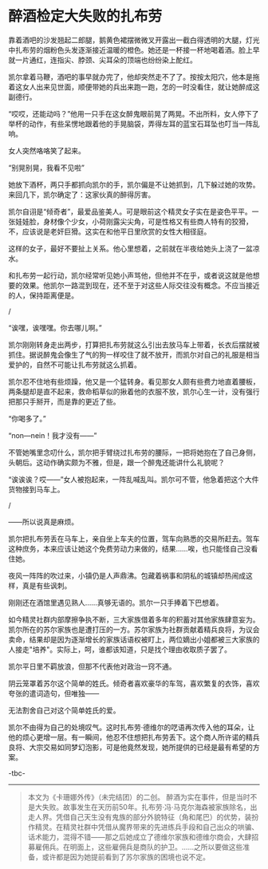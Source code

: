 # 醉酒检定大失败的扎布劳

靠着酒吧的沙发翘起二郎腿，鹅黄色裙摆微微叉开露出一截白得透明的大腿，灯光中扎布劳的烟粉色头发逐渐接近温暖的橙色。她还是一杯接一杯地喝着酒。脸上早就一片通红，连指尖、脖颈、尖耳朵的顶端也纷纷染上酡红。

凯尔拿着马鞭，酒吧的事早就办完了，他却突然走不了了。按按太阳穴，他本是拖着这女人出来见世面，顺便带她的兵出来跑一跑，怎的一时没看住，就让她醉成这副德行。

“哎哎，还能动吗？”他用一只手在这女醉鬼眼前晃了两晃。不出所料，女人停下了举杯的动作，有些呆愣地跟着他的手晃脑袋，弄得左耳的蓝宝石耳坠也叮当一阵乱响。

女人突然咯咯笑了起来。

“别晃别晃，我看不见啦”

她放下酒杯，两只手都抓向凯尔的手，凯尔偏是不让她抓到，几下躲过她的攻势。来回几下，凯尔确定了：这家伙真的醉得厉害。

凯尔自诩是“倾奇者”，最爱品鉴美人。可是眼前这个精灵女子实在是姿色平平。一张娃娃脸，身材像个少女，小荷刚露尖尖角，可是性格又有些商人特有的狡猾，不，应该说是老奸巨猾。这实在和他平日里欣赏的女性大相径庭。

这样的女子，最好不要扯上关系。他心里想着，之前就在半夜给她头上浇了一盆凉水。

和扎布劳一起行动，凯尔经常听见她小声骂他，但他并不在乎，或者说这就是他想要的效果。他凯尔一路混到现在，还不至于对这些人际交往没有概念。不应当接近的人，保持距离便是。

/

“诶嘿，诶嘿嘿。你去哪儿啊。”

凯尔刚刚转身走出两步，打算把扎布劳就这么引出去放马车上带着，长衣后摆就被抓住。据说醉鬼会像生了气的狗一样咬住了就不放开，而凯尔对自己的礼服是相当爱护的，自然不可能让扎布劳就这么抓着。

凯尔忍不住地有些烦躁，他又是一个猛转身。看见那女人颇有些费力地直着腰板，两条腿却是直不起来，救命稻草似的揪着他的衣服不放，凯尔心生一计，没有强行把那只手掰开，而是靠的更近了些。

“你喝多了。”

“non—nein！我才没有——”

不管她嘴里念叨什么，凯尔把手臂绕过扎布劳的腰际，一把将她抱在了自己身侧，头朝后。这动作确实颇为不雅，但是，跟一个醉鬼还能讲什么礼貌呢？

“诶诶诶？哎——”女人被抱起来，一阵乱喊乱叫。凯尔可不管，他急着把这个大件货物接到马车上。

/

——所以说真是麻烦。

凯尔把扎布劳丢在马车上，亲自坐上车夫的位置，驾车向熟悉的交易所赶去。驾车这种庶务，本来应该让她这个免费劳动力来做的，结果……唉，也只能怪自己没看住她。

夜风一阵阵的吹过来，小镇仍是人声鼎沸。包藏着祸事和阴私的城镇却热闹成这样，真是有些讽刺。

刚刚还在酒馆里遇见熟人……真够无语的。凯尔一只手捧着下巴想着。

如今精灵社群内部摩擦争执不断，三大家族借着多年的积蓄对其他家族肆意妄为。凯尔所在的苏尔家族也是遭打压的一方。苏尔家族为社群贡献着精兵良将，为议会卖命，结果却是因为逐渐增长的家族话语权被盯上，两位嫡出小姐都被三大家族的人接走"培养"。实际上，呵，谁都该知道，只是找个理由收取质子罢了。

凯尔平日里不羁放浪，但那不代表他对政治一窍不通。

阴云笼罩着苏尔这个简单的姓氏。倾奇者喜欢豪华的车驾，喜欢繁复的衣饰，喜欢夸张的遣词造句，但唯独——

无法割舍自己对这个简单姓氏的爱。

凯尔不由得为自己的处境叹气。这时扎布劳·德维尔的呓语再次传入他的耳朵，让他的烦心更增一层。有一瞬间，他忍不住想把扎布劳丢下。这个商人所许诺的精兵良将、大宗交易如同梦幻泡影，可是他竟然发现，她所提供的已经是最有希望的方案。

-tbc-

---

>本文为《卡珊娜外传》（未完结团）的二创。
>醉酒为实在事件，但是当时不是大失败。故事发生在天历前50年。扎布劳·冯·马克尔海森被家族除名，出走人界。凭借自己天生没有鬼族的部分外貌特征（角和尾巴）的优势，装扮作精灵。在精灵社群中凭借从魔界带来的先进练兵手段和自己出众的哄骗、话术能力，混得不错——那之后她成立了德维尔家族和德维尔商会，大肆招募雇佣兵。在明面上，这些雇佣兵是商队的护卫。……之所以要做这些准备，或许都是因为她提前看到了苏尔家族的困境也说不定。
